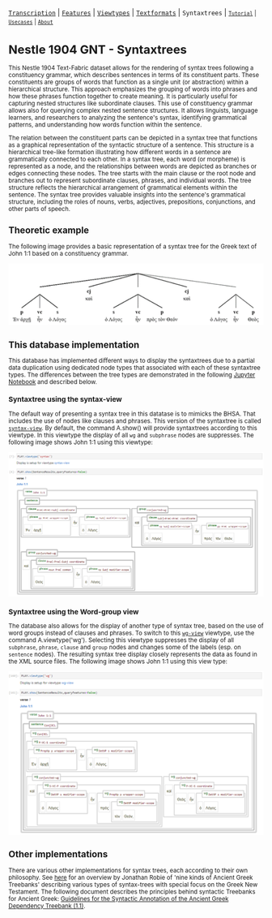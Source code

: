 <a name="start"></a>
[`Transcription`](transcription.md#start) | [`Features`](features/README.md#start) | [`Viewtypes`](viewtypes.md#start) | [`Textformats`](textformats.md#start) | `Syntaxtrees`</small> | [<small>`Tutorial`](../tutorial/README.md#start) | [`Usecases`](usecases/README.md#start) | [`About`](about.md#start)

# Nestle 1904 GNT - Syntaxtrees

This Nestle 1904 Text-Fabric dataset allows for the rendering of syntax trees following a constituency grammar, which describes sentences in terms of its constituent parts. These constituents are groups of words that function as a single unit (or abstraction) within a hierarchical structure. This approach emphasizes the grouping of words into phrases and how these phrases function together to create meaning. It is particularly useful for capturing nested structures like subordinate clauses. This use of constituency grammar allows also for querying complex nested sentence structures. It allows linguists, language learners, and researchers to analyzing the sentence's syntax, identifying grammatical patterns, and understanding how words function within the sentence.

The relation between the constituent parts can be depicted in a syntax tree that functions as a graphical representation of the syntactic structure of a sentence. This structure is a hierarchical tree-like formation illustrating how different words in a sentence are grammatically connected to each other. In a syntax tree, each word (or morpheme) is represented as a node, and the relationships between words are depicted as branches or edges connecting these nodes. The tree starts with the main clause or the root node and branches out to represent subordinate clauses, phrases, and individual words. The tree structure reflects the hierarchical arrangement of grammatical elements within the sentence. The syntax tree provides valuable insights into the sentence's grammatical structure, including the roles of nouns, verbs, adjectives, prepositions, conjunctions, and other parts of speech. 

## Theoretic example
The following image provides a basic representation of a syntax tree for the Greek text of John 1:1 based on a constituency grammar.

<img src="features/images/syntax_tree.png" width="550">

## This database implementation

This database has implemented different ways to display the syntaxtrees due to a partial data duplication using dedicated node types that associated with each of these syntaxtree types. The differences between the tree types are demonstrated in the following [Jupyter Notebook](https://nbviewer.org/github/saulocantanhede/tfgreek2/blob/main/docs/usecases/john1.ipynb) and described below.

### Syntaxtree using the syntax-view
The default way of presenting a syntax tree in this datatase is to mimicks the BHSA. That includes the use of nodes like clauses and phrases. This version of the syntaxtree is called [`syntax-view`](syntax-view.md#start). By default, the command A.show() will provide syntaxtrees according to this viewtype. In this viewtype the display of all `wg` and `subphrase` nodes are suppresses. The following image shows John 1:1 using this viewtype:

<img src="features/images/John_1_1_syntax-view.png" width="650px">

### Syntaxtree using the Word-group view
The database also allows for the display of another type of syntax tree, based on the use of word groups instead of clauses and phrases. To switch to this [`wg-view`](wg-view.md#start) viewtype, use the command A.viewtype('wg'). Selecting this viewtype suppresses the display of all `subphrase`, `phrase`, `clause` and `group` nodes and changes some of the labels (esp. on `sentence` nodes). The resulting syntax tree display closely represents the data as found in the XML source files. The following image shows John 1:1 using this view type:

<img src="features/images/John_1_1_wg-view.png" width="650px">

## Other implementations 

There are various other implementations for syntax trees, each according to their own philosophy. See [here](https://jonathanrobie.biblicalhumanities.org/blog/2017/12/20/treebanks-for-ancient-greek/) for an overview by Jonathan Robie of 'nine kinds of Ancient Greek Treebanks' describing various types of syntax-trees with special focus on the Greek New Testament. The following document describes the principles behind syntactic Treebanks for Ancient Greek: [Guidelines for the Syntactic Annotation of the
Ancient Greek Dependency Treebank (1.1)](https://vgorman.com/wp-content/uploads/2021/07/guidelines-for-Greek-2008.pdf).

